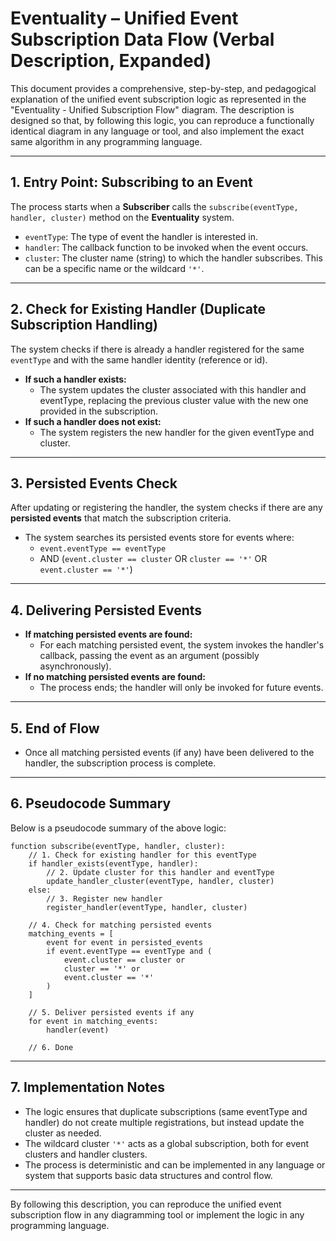 # Eventuality – Unified Event Subscription Data Flow (Verbal Description, Expanded)

This document provides a comprehensive, step-by-step, and pedagogical explanation of the unified event subscription logic as represented in the "Eventuality - Unified Subscription Flow" diagram. The description is designed so that, by following this logic, you can reproduce a functionally identical diagram in any language or tool, and also implement the exact same algorithm in any programming language.

---

## 1. Entry Point: Subscribing to an Event

The process starts when a **Subscriber** calls the `subscribe(eventType, handler, cluster)` method on the **Eventuality** system.

- `eventType`: The type of event the handler is interested in.
- `handler`: The callback function to be invoked when the event occurs.
- `cluster`: The cluster name (string) to which the handler subscribes. This can be a specific name or the wildcard `'*'`.

---

## 2. Check for Existing Handler (Duplicate Subscription Handling)

The system checks if there is already a handler registered for the same `eventType` and with the same handler identity (reference or id).

- **If such a handler exists:**
  - The system updates the cluster associated with this handler and eventType, replacing the previous cluster value with the new one provided in the subscription.
- **If such a handler does not exist:**
  - The system registers the new handler for the given eventType and cluster.

---

## 3. Persisted Events Check

After updating or registering the handler, the system checks if there are any **persisted events** that match the subscription criteria.

- The system searches its persisted events store for events where:
  - `event.eventType == eventType`
  - AND (`event.cluster == cluster` OR `cluster == '*'` OR `event.cluster == '*'`)

---

## 4. Delivering Persisted Events

- **If matching persisted events are found:**
  - For each matching persisted event, the system invokes the handler's callback, passing the event as an argument (possibly asynchronously).
- **If no matching persisted events are found:**
  - The process ends; the handler will only be invoked for future events.

---

## 5. End of Flow

- Once all matching persisted events (if any) have been delivered to the handler, the subscription process is complete.

---

## 6. Pseudocode Summary

Below is a pseudocode summary of the above logic:

```pseudocode
function subscribe(eventType, handler, cluster):
    // 1. Check for existing handler for this eventType
    if handler_exists(eventType, handler):
        // 2. Update cluster for this handler and eventType
        update_handler_cluster(eventType, handler, cluster)
    else:
        // 3. Register new handler
        register_handler(eventType, handler, cluster)

    // 4. Check for matching persisted events
    matching_events = [
        event for event in persisted_events
        if event.eventType == eventType and (
            event.cluster == cluster or
            cluster == '*' or
            event.cluster == '*'
        )
    ]

    // 5. Deliver persisted events if any
    for event in matching_events:
        handler(event)

    // 6. Done
```

---

## 7. Implementation Notes

- The logic ensures that duplicate subscriptions (same eventType and handler) do not create multiple registrations, but instead update the cluster as needed.
- The wildcard cluster `'*'` acts as a global subscription, both for event clusters and handler clusters.
- The process is deterministic and can be implemented in any language or system that supports basic data structures and control flow.

---

By following this description, you can reproduce the unified event subscription flow in any diagramming tool or implement the logic in any programming language.
